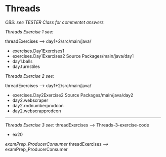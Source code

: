 

# Threads

*OBS: see TESTER Class for commentet answers*

*Threads Exercise 1 see:*

threadExercises --> day1+2/src/main/java/ 
- exercises.Day1Exercises1
- exercises.Day1Exercises2
Source Packages/main/java/day1
- day1.balls
- day.turnstiles

*Threads Exercise 2 see:*

threadExercises --> day1+2/src/main/java/ 
- exercises.Day2Exercise2
Source Packages/main/java/day2
- day2.webscraper
- day2.rndnumberprodcon
- day2.webscrapprodcon

---

*Threads Exercise 3 see:*
threadExercises --> Threads-3-exercise-code
- ex20

*examPrep_ProducerConsumer*
threadExercises --> examPrep_ProducerConsumer
